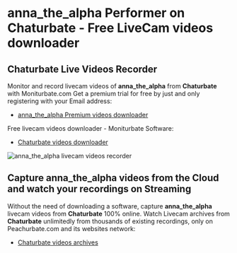 # anna_the_alpha Performer on Chaturbate - Free LiveCam videos downloader

## Chaturbate Live Videos Recorder

Monitor and record livecam videos of **anna_the_alpha** from **Chaturbate** with Moniturbate.com
Get a premium trial for free by just and only registering with your Email address:
* [anna_the_alpha Premium videos downloader](https://moniturbate.com/request-demo-licence-key.html)

Free livecam videos downloader - Moniturbate Software:
* [Chaturbate videos downloader](https://moniturbate.com/moniturbate-download-software.html)

![anna_the_alpha livecam videos recorder](https://peachurnet.com/templates/moniturbate-software.png)


## Capture anna_the_alpha videos from the Cloud and watch your recordings on Streaming

Without the need of downloading a software, capture **anna_the_alpha** livecam videos from **Chaturbate** 100% online.
Watch Livecam archives from **Chaturbate** unlimitedly from thousands of existing recordings, only on Peachurbate.com and its websites network:
* [Chaturbate videos archives](https://peachurnet.com/)